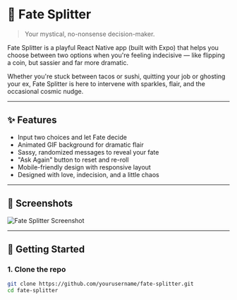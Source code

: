 # 🔮 Fate Splitter

> Your mystical, no-nonsense decision-maker.

Fate Splitter is a playful React Native app (built with Expo) that helps you choose between two options when you're feeling indecisive — like flipping a coin, but sassier and far more dramatic.

Whether you're stuck between tacos or sushi, quitting your job or ghosting your ex, Fate Splitter is here to intervene with sparkles, flair, and the occasional cosmic nudge.

---

## ✨ Features

- Input two choices and let Fate decide
- Animated GIF background for dramatic flair
- Sassy, randomized messages to reveal your fate
- "Ask Again" button to reset and re-roll
- Mobile-friendly design with responsive layout
- Designed with love, indecision, and a little chaos

---

## 📱 Screenshots

![Fate Splitter Screenshot](./assets/screenshot1.png)


---

## 🚀 Getting Started

### 1. Clone the repo

```bash
git clone https://github.com/yourusername/fate-splitter.git
cd fate-splitter
